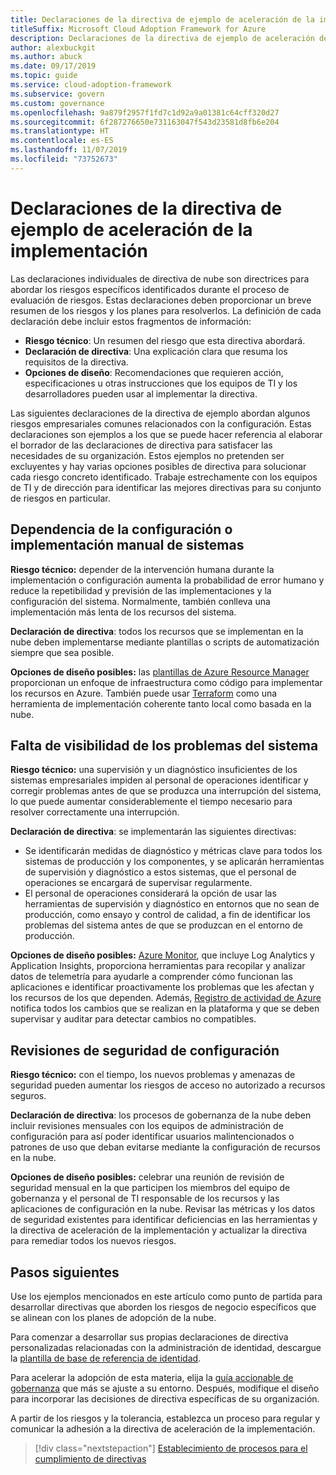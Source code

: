```yaml
---
title: Declaraciones de la directiva de ejemplo de aceleración de la implementación
titleSuffix: Microsoft Cloud Adoption Framework for Azure
description: Declaraciones de la directiva de ejemplo de aceleración de la implementación
author: alexbuckgit
ms.author: abuck
ms.date: 09/17/2019
ms.topic: guide
ms.service: cloud-adoption-framework
ms.subservice: govern
ms.custom: governance
ms.openlocfilehash: 9a879f2957f1fd7c1d92a9a01381c64cff320d27
ms.sourcegitcommit: 6f287276650e731163047f543d23581d8fb6e204
ms.translationtype: HT
ms.contentlocale: es-ES
ms.lasthandoff: 11/07/2019
ms.locfileid: "73752673"
---
```

# <a name="deployment-acceleration-sample-policy-statements"></a>Declaraciones de la directiva de ejemplo de aceleración de la implementación

Las declaraciones individuales de directiva de nube son directrices para abordar los riesgos específicos identificados durante el proceso de evaluación de riesgos. Estas declaraciones deben proporcionar un breve resumen de los riesgos y los planes para resolverlos. La definición de cada declaración debe incluir estos fragmentos de información:

- **Riesgo técnico**: Un resumen del riesgo que esta directiva abordará.
- **Declaración de directiva**: Una explicación clara que resuma los requisitos de la directiva.
- **Opciones de diseño**: Recomendaciones que requieren acción, especificaciones u otras instrucciones que los equipos de TI y los desarrolladores pueden usar al implementar la directiva.

Las siguientes declaraciones de la directiva de ejemplo abordan algunos riesgos empresariales comunes relacionados con la configuración. Estas declaraciones son ejemplos a los que se puede hacer referencia al elaborar el borrador de las declaraciones de directiva para satisfacer las necesidades de su organización. Estos ejemplos no pretenden ser excluyentes y hay varias opciones posibles de directiva para solucionar cada riesgo concreto identificado. Trabaje estrechamente con los equipos de TI y de dirección para identificar las mejores directivas para su conjunto de riesgos en particular.

## <a name="reliance-on-manual-deployment-or-configuration-of-systems"></a>Dependencia de la configuración o implementación manual de sistemas

**Riesgo técnico:** depender de la intervención humana durante la implementación o configuración aumenta la probabilidad de error humano y reduce la repetibilidad y previsión de las implementaciones y la configuración del sistema. Normalmente, también conlleva una implementación más lenta de los recursos del sistema.

**Declaración de directiva**: todos los recursos que se implementan en la nube deben implementarse mediante plantillas o scripts de automatización siempre que sea posible.

**Opciones de diseño posibles:** las [plantillas de Azure Resource Manager](https://docs.microsoft.com/azure/azure-resource-manager/template-deployment-overview) proporcionan un enfoque de infraestructura como código para implementar los recursos en Azure. También puede usar [Terraform](https://docs.microsoft.com/azure/terraform/terraform-overview) como una herramienta de implementación coherente tanto local como basada en la nube.

## <a name="lack-of-visibility-into-system-issues"></a>Falta de visibilidad de los problemas del sistema

**Riesgo técnico:** una supervisión y un diagnóstico insuficientes de los sistemas empresariales impiden al personal de operaciones identificar y corregir problemas antes de que se produzca una interrupción del sistema, lo que puede aumentar considerablemente el tiempo necesario para resolver correctamente una interrupción.

**Declaración de directiva**: se implementarán las siguientes directivas:

- Se identificarán medidas de diagnóstico y métricas clave para todos los sistemas de producción y los componentes, y se aplicarán herramientas de supervisión y diagnóstico a estos sistemas, que el personal de operaciones se encargará de supervisar regularmente.
- El personal de operaciones considerará la opción de usar las herramientas de supervisión y diagnóstico en entornos que no sean de producción, como ensayo y control de calidad, a fin de identificar los problemas del sistema antes de que se produzcan en el entorno de producción.

**Opciones de diseño posibles:** [Azure Monitor](https://docs.microsoft.com/azure/azure-monitor), que incluye Log Analytics y Application Insights, proporciona herramientas para recopilar y analizar datos de telemetría para ayudarle a comprender cómo funcionan las aplicaciones e identificar proactivamente los problemas que les afectan y los recursos de los que dependen. Además, [Registro de actividad de Azure](https://docs.microsoft.com/azure/azure-monitor/platform/activity-logs-overview) notifica todos los cambios que se realizan en la plataforma y que se deben supervisar y auditar para detectar cambios no compatibles.

## <a name="configuration-security-reviews"></a>Revisiones de seguridad de configuración

**Riesgo técnico:** con el tiempo, los nuevos problemas y amenazas de seguridad pueden aumentar los riesgos de acceso no autorizado a recursos seguros.

**Declaración de directiva**: los procesos de gobernanza de la nube deben incluir revisiones mensuales con los equipos de administración de configuración para así poder identificar usuarios malintencionados o patrones de uso que deban evitarse mediante la configuración de recursos en la nube.

**Opciones de diseño posibles:** celebrar una reunión de revisión de seguridad mensual en la que participen los miembros del equipo de gobernanza y el personal de TI responsable de los recursos y las aplicaciones de configuración en la nube. Revisar las métricas y los datos de seguridad existentes para identificar deficiencias en las herramientas y la directiva de aceleración de la implementación y actualizar la directiva para remediar todos los nuevos riesgos.

## <a name="next-steps"></a>Pasos siguientes

Use los ejemplos mencionados en este artículo como punto de partida para desarrollar directivas que aborden los riesgos de negocio específicos que se alinean con los planes de adopción de la nube.

Para comenzar a desarrollar sus propias declaraciones de directiva personalizadas relacionadas con la administración de identidad, descargue la [plantilla de base de referencia de identidad](../identity-baseline/template.md).

Para acelerar la adopción de esta materia, elija la [guía accionable de gobernanza](../guides/index.md) que más se ajuste a su entorno. Después, modifique el diseño para incorporar las decisiones de directiva específicas de su organización.

A partir de los riesgos y la tolerancia, establezca un proceso para regular y comunicar la adhesión a la directiva de aceleración de la implementación.

> [!div class="nextstepaction"]
> [Establecimiento de procesos para el cumplimiento de directivas](./compliance-processes.md)
